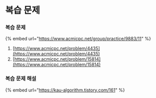 # 복습 문제

### 복습 문제

{% embed url="https://www.acmicpc.net/group/practice/9883/11" %}

1. [https://www.acmicpc.net/problem/4435](https://www.acmicpc.net/problem/4435)
2. [https://www.acmicpc.net/problem/15814](https://www.acmicpc.net/problem/15814)





### 복습 문제 해설

{% embed url="https://kau-algorithm.tistory.com/161" %}



